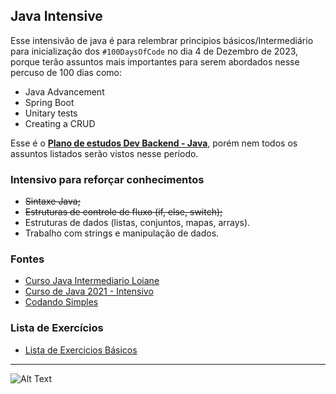 ## Java Intensive

Esse intensivão de java é para relembrar principios básicos/Intermediário para inicialização dos `#100DaysOfCode` no dia 4 de Dezembro de 2023,
porque terão assuntos mais importantes para serem abordados nesse percuso de 100 dias como:
- Java Advancement
- Spring Boot
- Unitary tests
- Creating a CRUD

Esse é o **[Plano de estudos Dev Backend -
Java](https://drive.google.com/file/d/1q_02V82c5papHp1wntXgrIJ2VGTwArqg/view?source=post_page-----344de9fc5f76--------------------------------)**, porém nem todos os assuntos listados serão vistos
nesse período.

###  Intensivo para reforçar conhecimentos
- ~~Sintaxe Java;~~
- ~~Estruturas de controle de fluxo (if, else, switch);~~
- Estruturas de dados (listas, conjuntos, mapas, arrays).
- Trabalho com strings e manipulação de dados.

###  Fontes
- [Curso Java Intermediario Loiane ](https://github.com/leticiacamposs2/curso-java-intermediario-loiane)
- [Curso de Java 2021 - Intensivo](https://www.youtube.com/watch?v=i7J-axsPiTY)
- [Codando Simples](https://www.youtube.com/playlist?list=PL1lueKDtZ3DfpTUq2vINj3TaDdeJauadc)

###  Lista de Exercícios
 - [Lista de Exercicios Básicos](https://docentes.ifrn.edu.br/nickersonferreira/disciplinas/fundamentos-de-logica-e-algoritmos-1o-ano-info/lista-de-exercicios-java-basico/at_download/file)

-------------------------------------------
![Alt Text](https://media.giphy.com/media/vFKqnCdLPNOKc/giphy.gif)
